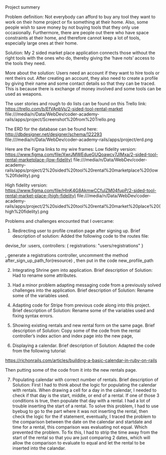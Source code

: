 Project summery

Problem definition:
Not everybody can afford to buy any tool they want to work on their home project or fix something at their home. Also, some people wish to save money by not buying tools that they only use occasionally. Furthermore, there are people out there who have space constraints at their home, and therefore cannot keep a lot of tools, especially large ones at their home.

Solution:
My 2 sided market place application connects those without the right tools with the ones who do, thereby giving the ‘have nots’ access to the tools they need.

More about the solution:
Users need an account if they want to hire tools or rent theirs out. After creating an account, they also need to create a profile by giving their name and some contact details so that they can be traced. This is because there is exchange of money involved and some tools can be used as weapons.

The user stories and rough to do lists can be found on this Trello link:
https://trello.com/b/EfVAnbVs/2-sided-tool-rental-market
file:///media/n/Data/WebDev/coder-academy-rails/apps/project/Screenshot%20from%20Trello.png

The ERD for the database can be found here:
http://dbdesigner.net/designer/schema/122293
file:///media/n/Data/WebDev/coder-academy-rails/apps/project/erd.png

Here are the Figma links to my wire frames:
Low fidelity version:
https://www.figma.com/file/XwrJMWEdueGUQoawcv7JIMxa/2-sided-tool-rental-marketplace-(low-fidelity)
file:///media/n/Data/WebDev/coder-academy-rails/apps/project/2%20sided%20tool%20rental%20marketplace%20(low%20fidelity).png

High fidelity version:
https://www.figma.com/file/HInK4G8AkmwCCfuIZM04fupP/2-sided-tool-rental-market-place-(high-fidelity)
file:///media/n/Data/WebDev/coder-academy-rails/apps/project/2%20sided%20tool%20rental%20market%20place%20(high%20fidelity).png

Problems and challenges encounted that I overcame:

1) Redirecting user to profile creation page after signing up.
Brief description of solution:
Added the following code to the routes file:

devise_for :users, controllers: { registrations: "users/registrations" }

, generate a registrations controller, uncomment the method after_sign_up_path_for(resource) , then  put in the code new_profile_path

2) Integrating Shrine gem into application.
Brief description of Solution:
Had to rename some attributes.

3) Had a minor problem adapting messaging code from a previously solved challenges into the
     application.
Brief description of Solution:
Rename some of the variables used.

4) Adapting code for Stripe from previous code along into this project.
Brief description of Solution:
Rename some of the variables used and fixing syntax errors.

5) Showing existing rentals and new rental form on the same page.
Brief description of Solution:
Copy some of the code from the rental controller’s index action and index page into the new page,

6) Displaying a calendar.
Brief description of Solution:
Adapted the code from the following tutorial:

https://richonrails.com/articles/building-a-basic-calendar-in-ruby-on-rails

Then putting some of the code from it into the new rentals page.

7) Populating calendar with correct number of rentals.
Brief description of Solution:
First I had to think about the logic for populating the calendar with rentals. When drawing a cell for a day in the calendar, I needed to check if that day is the start, middle, or end of a rental. If one of those 3 conditions is true, then populate that day with a rental.
I had a lot of trouble inserting the start of a rental. To solve this problem, I had to use byebug to go to the part where it was not inserting the rental, then check the logic for the if statement, eventually, I traced the problem to the comparison between the date on the calendar and startdate and time for a rental, this comparison was evaluating not equal. Which prevented the problem. To fix this, I had to strip the time away from the start of the rental so that you are just comparing 2 dates, which will allow the comparison to evaluate to equal and let the rental to be inserted into the calandar.